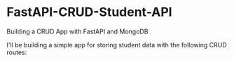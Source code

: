 # FastAPI-CRUD-Student-API
Building a CRUD App with FastAPI and MongoDB


I'll be building a simple app for storing student data with the following CRUD routes:
